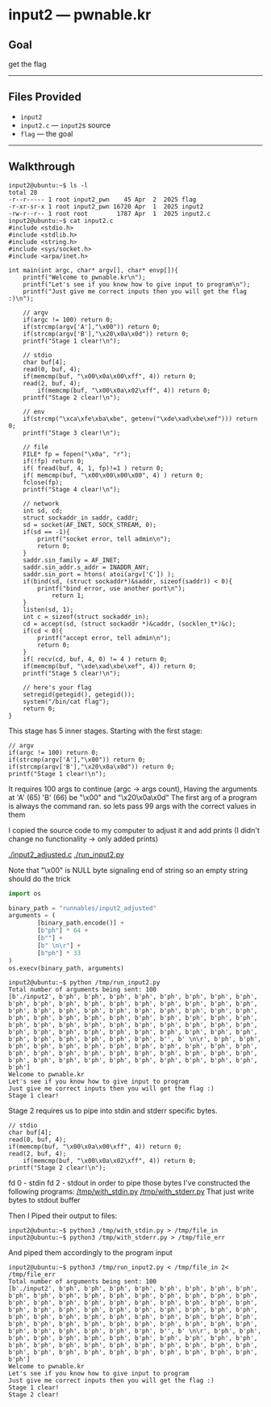 # input2 — pwnable.kr

## Goal

get the flag

---

## Files Provided

* `input2`
* `input2.c` — `input2`s source
* `flag` — the goal

---

## Walkthrough

```shell
input2@ubuntu:~$ ls -l
total 28
-r--r----- 1 root input2_pwn    45 Apr  2  2025 flag
-r-xr-sr-x 1 root input2_pwn 16720 Apr  1  2025 input2
-rw-r--r-- 1 root root        1787 Apr  1  2025 input2.c
input2@ubuntu:~$ cat input2.c
#include <stdio.h>
#include <stdlib.h>
#include <string.h>
#include <sys/socket.h>
#include <arpa/inet.h>

int main(int argc, char* argv[], char* envp[]){
	printf("Welcome to pwnable.kr\n");
	printf("Let's see if you know how to give input to program\n");
	printf("Just give me correct inputs then you will get the flag :)\n");

	// argv
	if(argc != 100) return 0;
	if(strcmp(argv['A'],"\x00")) return 0;
	if(strcmp(argv['B'],"\x20\x0a\x0d")) return 0;
	printf("Stage 1 clear!\n");	

	// stdio
	char buf[4];
	read(0, buf, 4);
	if(memcmp(buf, "\x00\x0a\x00\xff", 4)) return 0;
	read(2, buf, 4);
        if(memcmp(buf, "\x00\x0a\x02\xff", 4)) return 0;
	printf("Stage 2 clear!\n");
	
	// env
	if(strcmp("\xca\xfe\xba\xbe", getenv("\xde\xad\xbe\xef"))) return 0;
	printf("Stage 3 clear!\n");

	// file
	FILE* fp = fopen("\x0a", "r");
	if(!fp) return 0;
	if( fread(buf, 4, 1, fp)!=1 ) return 0;
	if( memcmp(buf, "\x00\x00\x00\x00", 4) ) return 0;
	fclose(fp);
	printf("Stage 4 clear!\n");	

	// network
	int sd, cd;
	struct sockaddr_in saddr, caddr;
	sd = socket(AF_INET, SOCK_STREAM, 0);
	if(sd == -1){
		printf("socket error, tell admin\n");
		return 0;
	}
	saddr.sin_family = AF_INET;
	saddr.sin_addr.s_addr = INADDR_ANY;
	saddr.sin_port = htons( atoi(argv['C']) );
	if(bind(sd, (struct sockaddr*)&saddr, sizeof(saddr)) < 0){
		printf("bind error, use another port\n");
    		return 1;
	}
	listen(sd, 1);
	int c = sizeof(struct sockaddr_in);
	cd = accept(sd, (struct sockaddr *)&caddr, (socklen_t*)&c);
	if(cd < 0){
		printf("accept error, tell admin\n");
		return 0;
	}
	if( recv(cd, buf, 4, 0) != 4 ) return 0;
	if(memcmp(buf, "\xde\xad\xbe\xef", 4)) return 0;
	printf("Stage 5 clear!\n");

	// here's your flag
	setregid(getegid(), getegid());
	system("/bin/cat flag");	
	return 0;
}
```

This stage has 5 inner stages.
Starting with the first stage:

```shell
// argv
if(argc != 100) return 0;
if(strcmp(argv['A'],"\x00")) return 0;
if(strcmp(argv['B'],"\x20\x0a\x0d")) return 0;
printf("Stage 1 clear!\n");	
```

It requires 100 args to continue (argc -> args count),
Having the arguments at 'A' (65) 'B' (66) be "\x00" and "\x20\x0a\x0d"
The first arg of a program is always the command ran.
so lets pass 99 args with the correct values in them

I copied the source code to my computer to adjust it and add prints (I didn't change no functionality -> only added
prints)

[./input2_adjusted.c](runnables/input2_adjusted.c)
[./run_input2.py](runnables/run_input2.py)

Note that "\x00" is NULL byte signaling end of string
so an empty string should do the trick

```python
import os

binary_path = "runnables/input2_adjusted"
arguments = (
        [binary_path.encode()] +
        [b"ph"] * 64 +
        [b""] +
        [b" \n\r"] +
        [b"ph"] * 33
)
os.execv(binary_path, arguments)
```

```shell
input2@ubuntu:~$ python /tmp/run_input2.py 
Total number of arguments being sent: 100
[b'./input2', b'ph', b'ph', b'ph', b'ph', b'ph', b'ph', b'ph', b'ph', b'ph', b'ph', b'ph', b'ph', b'ph', b'ph', b'ph', b'ph', b'ph', b'ph', b'ph', b'ph', b'ph', b'ph', b'ph', b'ph', b'ph', b'ph', b'ph', b'ph', b'ph', b'ph', b'ph', b'ph', b'ph', b'ph', b'ph', b'ph', b'ph', b'ph', b'ph', b'ph', b'ph', b'ph', b'ph', b'ph', b'ph', b'ph', b'ph', b'ph', b'ph', b'ph', b'ph', b'ph', b'ph', b'ph', b'ph', b'ph', b'ph', b'ph', b'ph', b'ph', b'ph', b'ph', b'ph', b'ph', b'', b' \n\r', b'ph', b'ph', b'ph', b'ph', b'ph', b'ph', b'ph', b'ph', b'ph', b'ph', b'ph', b'ph', b'ph', b'ph', b'ph', b'ph', b'ph', b'ph', b'ph', b'ph', b'ph', b'ph', b'ph', b'ph', b'ph', b'ph', b'ph', b'ph', b'ph', b'ph', b'ph', b'ph', b'ph']
Welcome to pwnable.kr
Let's see if you know how to give input to program
Just give me correct inputs then you will get the flag :)
Stage 1 clear!

```

Stage 2 requires us to pipe into stdin and stderr specific bytes.

```shell
// stdio
char buf[4];
read(0, buf, 4);
if(memcmp(buf, "\x00\x0a\x00\xff", 4)) return 0;
read(2, buf, 4);
    if(memcmp(buf, "\x00\x0a\x02\xff", 4)) return 0;
printf("Stage 2 clear!\n");
```

fd 0 - stdin
fd 2 - stdout
in order to pipe those bytes I've constructed the following programs:
[/tmp/with_stdin.py](./runnables/with_stdin.py)
[/tmp/with_stderr.py](./runnables/with_stderr.py)
That just write bytes to stdout buffer

Then I Piped their output to files:

```shell
input2@ubuntu:~$ python3 /tmp/with_stdin.py > /tmp/file_in
input2@ubuntu:~$ python3 /tmp/with_stderr.py > /tmp/file_err
```

And piped them accordingly to the program input

```shell
input2@ubuntu:~$ python3 /tmp/run_input2.py < /tmp/file_in 2< /tmp/file_err
Total number of arguments being sent: 100
[b'./input2', b'ph', b'ph', b'ph', b'ph', b'ph', b'ph', b'ph', b'ph', b'ph', b'ph', b'ph', b'ph', b'ph', b'ph', b'ph', b'ph', b'ph', b'ph', b'ph', b'ph', b'ph', b'ph', b'ph', b'ph', b'ph', b'ph', b'ph', b'ph', b'ph', b'ph', b'ph', b'ph', b'ph', b'ph', b'ph', b'ph', b'ph', b'ph', b'ph', b'ph', b'ph', b'ph', b'ph', b'ph', b'ph', b'ph', b'ph', b'ph', b'ph', b'ph', b'ph', b'ph', b'ph', b'ph', b'ph', b'ph', b'ph', b'ph', b'ph', b'ph', b'ph', b'ph', b'ph', b'ph', b'', b' \n\r', b'ph', b'ph', b'ph', b'ph', b'ph', b'ph', b'ph', b'ph', b'ph', b'ph', b'ph', b'ph', b'ph', b'ph', b'ph', b'ph', b'ph', b'ph', b'ph', b'ph', b'ph', b'ph', b'ph', b'ph', b'ph', b'ph', b'ph', b'ph', b'ph', b'ph', b'ph', b'ph', b'ph']
Welcome to pwnable.kr
Let's see if you know how to give input to program
Just give me correct inputs then you will get the flag :)
Stage 1 clear!
Stage 2 clear!
```
